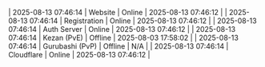 | 2025-08-13 07:46:14 | Website | Online | 2025-08-13 07:46:12 |
| 2025-08-13 07:46:14 | Registration | Online | 2025-08-13 07:46:12 |
| 2025-08-13 07:46:14 | Auth Server | Online | 2025-08-13 07:46:12 |
| 2025-08-13 07:46:14 | Kezan (PvE) | Offline | 2025-08-03 17:58:02 |
| 2025-08-13 07:46:14 | Gurubashi (PvP) | Offline | N/A |
| 2025-08-13 07:46:14 | Cloudflare | Online | 2025-08-13 07:46:12 |
